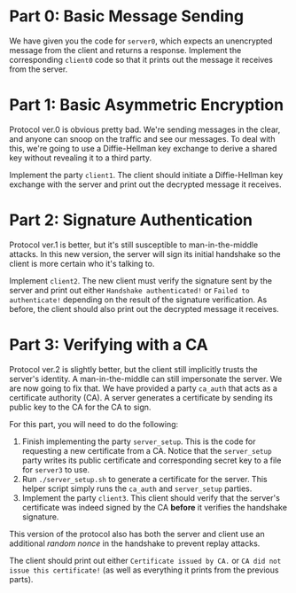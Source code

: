 # Part 0: Basic Message Sending

We have given you the code for `server0`, which expects an unencrypted message from the client and returns a response. Implement the corresponding `client0` code so that it prints out the message it receives from the server.

# Part 1: Basic Asymmetric Encryption

Protocol ver.0 is obvious pretty bad. We're sending messages in the clear, and anyone can snoop on the traffic and see our messages. To deal with this, we're going to use a Diffie-Hellman key exchange to derive a shared key without revealing it to a third party.

Implement the party `client1`. The client should initiate a Diffie-Hellman key exchange with the server and print out the decrypted message it receives.

# Part 2: Signature Authentication

Protocol ver.1 is better, but it's still susceptible to man-in-the-middle attacks. In this new version, the server will sign its initial handshake so the client is more certain who it's talking to. 

Implement `client2`. The new client must verify the signature sent by the server and print out either `Handshake authenticated!` or `Failed to authenticate!` depending on the result of the signature verification. As before, the client should also print out the decrypted message it receives. 

# Part 3: Verifying with a CA

Protocol ver.2 is slightly better, but the client still implicitly trusts the server's identity. A man-in-the-middle can still impersonate the server. We are now going to fix that. We have provided a party `ca_auth` that acts as a certificate authority (CA). A server generates a certificate by sending its public key to the CA for the CA to sign.

For this part, you will need to do the following:
 1.  Finish implementing the party `server_setup`. This is the code for requesting a new certificate from a CA. Notice that the `server_setup` party writes its public certificate and corresponding secret key to a file for `server3` to use. 
 2.  Run `./server_setup.sh` to generate a certificate for the server. This helper script simply runs the `ca_auth` and `server_setup` parties.
 3.  Implement the party `client3`. This client should verify that the server's certificate was indeed signed by the CA **before** it verifies the handshake signature. 

This version of the protocol also has both the server and client use an additional _random nonce_ in the handshake to prevent replay attacks.

The client should print out either `Certificate issued by CA.` or `CA did not issue this certificate!` (as well as everything it prints from the previous parts).

